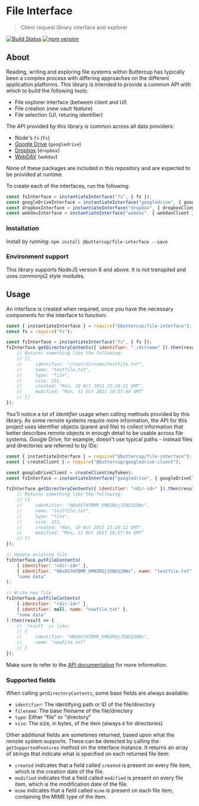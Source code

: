 # File Interface
> Client request library interface and explorer

[![Build Status](https://travis-ci.org/buttercup/file-interface.svg?branch=master)](https://travis-ci.org/buttercup/file-interface) [![npm version](https://badge.fury.io/js/%40buttercup%2Ffile-interface.svg)](https://www.npmjs.com/package/@buttercup/file-interface)

## About

Reading, writing and exploring file systems within Buttercup has typically been a complex process with differing approaches on the different application platforms. This library is intended to provide a common API with which to build the following tools:

 * File explorer interface (between client and UI)
 * File creation (new vault feature)
 * File selection (UI, returing identifier)

The API provided by this library is common across all data providers:

 * Node's `fs` (`fs`)
 * [Google Drive](https://github.com/buttercup/googledrive-client) (`googledrive`)
 * [Dropbox](https://github.com/buttercup/dropbox-client) (`dropbox`)
 * [WebDAV](https://github.com/perry-mitchell/webdav-client) (`webdav`)

None of these packages are included in this repository and are expected to be provided at runtime.

To create each of the interfaces, run the following:

```javascript
const fsInterface = instantiateInterface("fs", { fs });
const googleDriveInterface = instantiateInterface("googledrive", { googleDriveClient });
const dropboxInterface = instantiateInterface("dropbox", { dropboxClient });
const webdavInterface = instantiateInterface("webdav", { webdavClient });
```

### Installation

Install by running: `npm install @buttercup/file-interface --save`

### Environment support

This library supports NodeJS version 8 and above. It is not transpiled and uses commonjs2 style modules.

## Usage

An interface is created when required, once you have the necessary components for the interface to function:

```javascript
const { instantiateInterface } = require("@buttercup/file-interface");
const fs = require("fs");

const fsInterface = instantiateInterface("fs", { fs });
fsInterface.getDirectoryContents({ identifier: "./dirname" }).then(results => {
    // Returns something like the following:
    // [{
    //     identifier: "/root/dirname/testfile.txt",
    //     name: "testfile.txt",
    //     type: "file",
    //     size: 231,
    //     created: "Mon, 10 Oct 2011 23:24:11 GMT",
    //     modified: "Mon, 11 Oct 2011 10:57:44 GMT"
    // }]
});
```

You'll notice a lot of _identifier_ usage when calling methods provided by this library. As some remote systems require more information, the API for this project uses identifier objects (parent and file) to collect information that better describes remote objects in enough detail to be usable across file systems. Google Drive, for example, doesn't use typical paths - instead files and directories are referred to by IDs:

```javascript
const { instantiateInterface } = require("@buttercup/file-interface");
const { createClient } = require("@buttercup/googledrive-client");

const googleDriveClient = createClient(myToken);
const fsInterface = instantiateInterface("googledrive", { googleDriveClient });

fsInterface.getDirectoryContents({ identifier: "<dir-id>" }).then(results => {
    // Returns something like the following:
    // [{
    //     identifier: "0BxOS7mTBMR_bMHZRUjJ5NU1ZOWs",
    //     name: "testfile.txt",
    //     type: "file",
    //     size: 231,
    //     created: "Mon, 10 Oct 2011 23:24:11 GMT",
    //     modified: "Mon, 11 Oct 2011 10:57:44 GMT"
    // }]
});

// Update existing file
fsInterface.putFileContents(
    { identifier: "<dir-id>" },
    { identifier: "0BxOS7mTBMR_bMHZRUjJ5NU1ZOWs", name: "testfile.txt" },
    "some data"
);

// Write new file
fsInterface.putFileContents(
    { identifier: "<dir-id>" },
    { identifier: null, name: "newfile.txt" },
    "some data"
).then(result => {
    // `result` is like:
    // {
    //     identifier: "0BxOS7mTBMR_bMHZRUjJ5NU1ZOWs",
    //     name: "newfile.txt"
    // }
});
```

Make sure to refer to the [API documentation](API.md) for more information.

### Supported fields

When calling `getDirectoryContents`, some base fields are always available:

 * `identifier`: The identifying path or ID of the file/directory
 * `filename`: The base filename of the file/directory
 * `type`: Either "file" or "directory"
 * `size`: The size, in bytes, of the item (always `0` for directories)

Other additional fields are sometimes returned, based upon what the remote system supports. These can be detected by calling the `getSupportedFeatures` method on the interface instance. It returns an array of strings that indicate what is specified on each returned file item:

 * `created` indicates that a field called `created` is present on every file item, which is the creation date of the file.
 * `modified` indicates that a field called `modified` is present on every file item, which is the modification date of the file.
 * `mime` indicates that a field called `mime` is present on each file item, containing the MIME type of the item.
